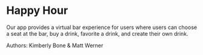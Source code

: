 # Happy Hour

Our app provides a virtual bar experience for users where users can choose a seat at the bar, buy a drink, favorite a drink, and create their own drink.


Authors: Kimberly Bone & Matt Werner
